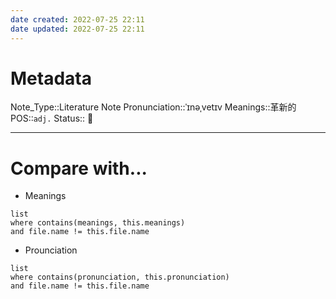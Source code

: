 ```yaml
---
date created: 2022-07-25 22:11
date updated: 2022-07-25 22:11
---
```


# Metadata

Note_Type::Literature Note
Pronunciation::ˈɪnəˌvetɪv
Meanings::革新的
POS::`adj.`
Status:: 👶

---

# Compare with...

- Meanings

```dataview
list
where contains(meanings, this.meanings)
and file.name != this.file.name
```

- Prounciation

```dataview
list
where contains(pronunciation, this.pronunciation)
and file.name != this.file.name
```
